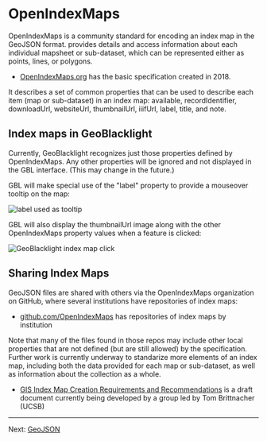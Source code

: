 # OpenIndexMaps

OpenIndexMaps is a community standard for encoding an index map in the GeoJSON format.   provides details and access information about each individual mapsheet or sub-dataset, which can be represented either as points, lines, or polygons.

- [OpenIndexMaps.org](https://openindexmaps.org/) has the basic specification created in 2018.

It describes a set of common properties that can be used to describe each item (map or sub-dataset) in an index map: available, recordIdentifier, downloadUrl, websiteUrl, thumbnailUrl, iiifUrl, label, title, and note.

## Index maps in GeoBlacklight

Currently, GeoBlacklight recognizes just those properties defined by OpenIndexMaps.  Any other properties will be ignored and not displayed in the GBL interface.  (This may change in the future.)

GBL will make special use of the "label" property to provide a mouseover tooltip on the map:

![label used as tooltip](https://kgjenkins.github.io/openindexmaps-workshop/image/label-tooltip.png)

GBL will also display the thumbnailUrl image along with the other OpenIndexMaps property values when a feature is clicked:

![GeoBlacklight index map click](https://kgjenkins.github.io/openindexmaps-workshop/image/gbl-click.png)


## Sharing Index Maps

GeoJSON files are shared with others via the OpenIndexMaps organization on GitHub, where several institutions have repositories of index maps:

- [github.com/OpenIndexMaps](https://github.com/OpenIndexMaps) has repositories of index maps by institution

Note that many of the files found in those repos may include other local properties that are not defined (but are still allowed) by the specification.  Further work is currently underway to standarize more elements of an index map, including both the data provided for each map or sub-dataset, as well as information about the collection as a whole.

- [GIS Index Map Creation Requirements and Recommendations](https://docs.google.com/document/d/1GS1_4JmgUkZcehiG1qEyQB3e6mRQ7jdGC7rpyesZqIw/edit) is a draft document currently being developed by a group led by Tom Brittnacher (UCSB)

----

Next: [GeoJSON](geojson)
